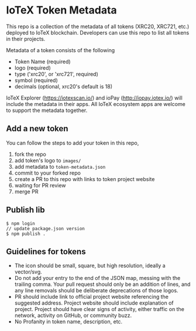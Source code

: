# IoTeX Token Metadata

This repo is a collection of the metadata of all tokens (XRC20, XRC721, etc.) deployed to IoTeX blockchain. Developers can use this repo to list all tokens in their projects.

Metadata of a token consists of the following

- Token Name (required)
- logo (required)
- type ('xrc20', or 'xrc721', required)
- symbol (required)
- decimals (optional, xrc20's default is 18)

IoTeX Explorer (https://iotexscan.io/) and ioPay (http://iopay.iotex.io/) will include the metadata in their apps. All IoTeX ecosystem apps are welcome to support the metadata together.

## Add a new token

You can follow the steps to add your token in this repo,

1. fork the repo
2. add token's logo to `images/`
3. add metadata to `token-metadata.json`
4. commit to your forked repo
5. create a PR to this repo with links to token project website
7. waiting for PR review
8. merge PR

## Publish lib

```
$ npm login
// update package.json version
$ npm publish .
```

## Guidelines for tokens

- The icon should be small, square, but high resolution, ideally a vector/svg.
- Do not add your entry to the end of the JSON map, messing with the trailing comma. Your pull request should only be an addition of lines, and any line removals should be deliberate deprecations of those logos.
- PR should include link to official project website referencing the suggested address. Project website should include explanation of project. Project should have clear signs of activity, either traffic on the network, activity on GitHub, or community buzz.
- No Profanity in token name, description, etc.
